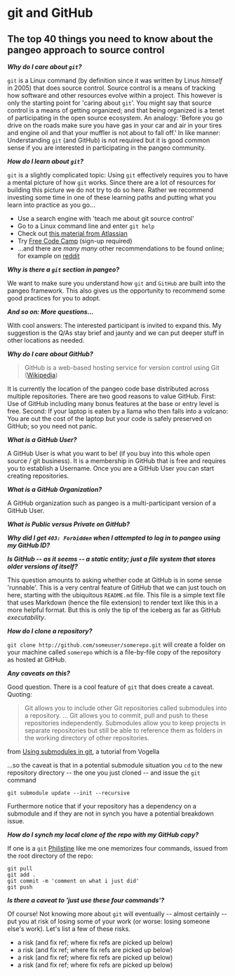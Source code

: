 # git and GitHub 

## The top 40 things you need to know about the pangeo approach to source control

***Why do I care about `git`?***

`git` is a Linux command (by definition since it was written by Linus *himself* in 2005) that does source control. 
Source control is a means of tracking how software and other resources evolve within a project. This however is only
the starting point for 'caring about `git`'. You might say that source control is a means of getting organized; and
that being organized is a tenet of participating in the open source ecosystem. An analogy: 
'Before you go drive on the roads make sure you have gas in your car and air in your tires and engine oil and that 
your muffler is not about to fall off.' In like manner: Understanding `git` (and GitHub) is not required but it 
is good common sense if you are interested in participating in the pangeo community.

***How do I learn about `git`?***

`git` is a slightly complicated topic: Using `git` effectively requires you to have a mental picture of how 
`git` works. Since there are a lot of resources for building this picture we do not try to do so here. Rather 
we recommend investing some time in one of these learning paths and putting what you learn into practice as you go... 

- Use a search engine with 'teach me about git source control'
- Go to a Linux command line and enter `git help`
- Check out [this material from Atlassian](https://www.atlassian.com/git/tutorials/what-is-git)
- Try [Free Code Camp](http://freecodecamp.org) (sign-up required)
- ...and there are *many many* other recommendations to be found online; for example on 
[reddit](https://www.reddit.com/r/learnprogramming/comments/66u0v7/what_is_the_best_tutorial_to_learn_both_gitgithub/)

***Why is there a `git` section in pangeo?***

We want to make sure you understand how `git` and `GitHub` are built into the pangeo framework. This also gives us
the opportunity to recommend some good practices for you to adopt. 

***And so on: More questions...***

With cool answers: The interested participant is invited to expand this. My suggestion is the Q/As stay brief
and jaunty and we can put deeper stuff in other locations as needed.

***Why do I care about GitHub?***

> GitHub is a web-based hosting service for version control using Git ([Wikipedia](https://en.wikipedia.org/wiki/GitHub))

It is currently the location of the pangeo code base distributed across multiple repositories. 
There are two good reasons to value GitHub. First: Use of GitHub including many bonus features
at the base or entry level is free. Second: If your laptop is eaten by a llama who then falls 
into a volcano: You are out the cost of the laptop but your code is safely preserved on GitHub; 
so you need not panic. 

***What is a GitHub User?***

A GitHub User is what you want to be! (if you buy into this whole open source / git business). It is a membership
in GitHub that is free and requires you to establish a Username. Once you are a GitHub User you can start creating 
repositories.


***What is a GitHub Organization?***

A GitHub organization such as pangeo is a multi-participant version of a GitHub User. 


***What is Public versus Private on GitHub?***

***Why did I get `403: Forbidden` when I attempted to log in to pangeo using my GitHub ID?***

***Is GitHub -- as it seems -- a static entity; just a file system that stores older versions of itself?***

This question amounts to asking whether code at GitHub is in some sense 'runnable'. This is a very central
feature of GitHub that we can just touch on here, starting with the ubiquitous `README.md` file. This file
is a simple text file that uses Markdown (hence the file extension) to render text like this in a more
helpful format. But this is only the tip of the iceberg as far as GitHub *executability*. 


***How do I clone a repository?***

`git clone http://github.com/someuser/somerepo.git` will create a folder on your machine called `somerepo` which
is a file-by-file copy of the repository as hosted at GitHub. 

***Any caveats on this?***

Good question. There is a cool feature of `git` that does create a caveat. Quoting: 

> Git allows you to include other Git repositories called submodules into a repository. ... Git allows 
you to commit, pull and push to these repositories independently. Submodules allow you to keep projects 
in separate repositories but still be able to reference them as folders in the working directory of 
other repositories.

from 
[Using submodules in git](https://www.vogella.com/tutorials/GitSubmodules/article.html),
a tutorial from Vogella

...so the caveat is that in a potential submodule situation you `cd` to the new repository directory -- the one
you just cloned -- and issue the `git` command

```git submodule update --init --recursive```

Furthermore notice that if your repository has a dependency on a submodule and
if they are not in synch you have a potential breakdown issue. 

***How do I synch my local clone of the repo with my GitHub copy?***

If one is a `git` [Philistine](https://en.wikipedia.org/wiki/Philistinism) like me
one memorizes four commands, issued from the root directory of the repo:

```
git pull
git add .
git commit -m 'comment on what i just did'
git push
```

***Is there a caveat to 'just use these four commands'?***

Of course! Not knowing more about `git` will eventually -- almost certainly -- put you at risk of losing
some of your work (or worse: losing someone else's work). Let's list a few of these risks.

- a risk (and fix ref; where fix refs are picked up below)
- a risk (and fix ref; where fix refs are picked up below)
- a risk (and fix ref; where fix refs are picked up below)
- a risk (and fix ref; where fix refs are picked up below)

